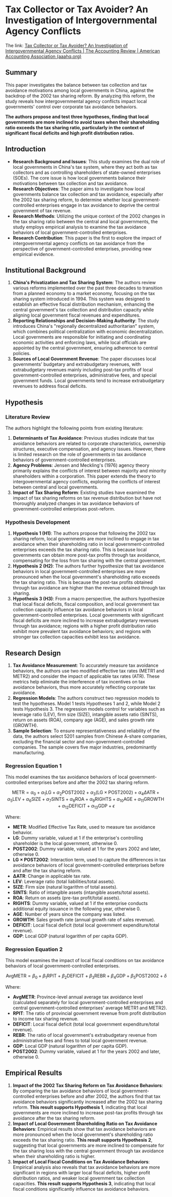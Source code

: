 # Tax Collector or Tax Avoider? An Investigation of Intergovernmental Agency Conflicts



The link: [Tax Collector or Tax Avoider? An Investigation of Intergovernmental Agency Conflicts | The Accounting Review | American Accounting Association (aaahq.org)](https://publications.aaahq.org/accounting-review/article-abstract/92/2/247/3882/Tax-Collector-or-Tax-Avoider-An-Investigation-of?redirectedFrom=fulltext)

## Summary

This paper investigates the balance between tax collection and tax avoidance motivations among local governments in China, against the backdrop of the 2002 tax sharing reform. By analyzing this reform, the study reveals how intergovernmental agency conflicts impact local governments' control over corporate tax avoidance behaviors. 



**The authors propose and test three hypotheses, finding that local governments are more inclined to avoid taxes when their shareholding ratio exceeds the tax sharing ratio, particularly in the context of significant fiscal deficits and high profit distribution ratios.**

## Introduction

- **Research Background and Issues**: This study examines the dual role of local governments in China's tax system, where they act both as tax collectors and as controlling shareholders of state-owned enterprises (SOEs). The core issue is how local governments balance their motivations between tax collection and tax avoidance.
- **Research Objectives**: The paper aims to investigate how local governments balance tax collection and tax avoidance, especially after the 2002 tax sharing reform, to determine whether local government-controlled enterprises engage in tax avoidance to deprive the central government of tax revenue.
- **Research Methods**: Utilizing the unique context of the 2002 changes in the tax sharing ratio between the central and local governments, the study employs empirical analysis to examine the tax avoidance behaviors of local government-controlled enterprises.
- **Research Contribution**: This paper is the first to explore the impact of intergovernmental agency conflicts on tax avoidance from the perspective of government-controlled enterprises, providing new empirical evidence.

## Institutional Background

1. **China's Privatization and Tax Sharing System**: The authors review various reforms implemented over the past three decades to transition from a planned economy to a market economy, focusing on the tax sharing system introduced in 1994. This system was designed to establish an effective fiscal distribution mechanism, enhancing the central government's tax collection and distribution capacity while aligning local government fiscal revenues and expenditures.
2. **Reporting Relationships and Decision-Making Authority**: The study introduces China's "regionally decentralized authoritarian" system, which combines political centralization with economic decentralization. Local governments are responsible for initiating and coordinating economic activities and enforcing laws, while local officials are appointed by the central government, ensuring adherence to central policies.
3. **Sources of Local Government Revenue**: The paper discusses local governments' budgetary and extrabudgetary revenues, with extrabudgetary revenues mainly including post-tax profits of local government-controlled enterprises, administrative fees, and special government funds. Local governments tend to increase extrabudgetary revenues to address fiscal deficits.

## Hypothesis

### Literature Review

The authors highlight the following points from existing literature:

1. **Determinants of Tax Avoidance**: Previous studies indicate that tax avoidance behaviors are related to corporate characteristics, ownership structures, executive compensation, and agency issues. However, there is limited research on the role of governments in tax avoidance behaviors of government-controlled enterprises.
2. **Agency Problems**: Jensen and Meckling's (1976) agency theory primarily explains the conflicts of interest between majority and minority shareholders within a corporation. This paper extends the theory to intergovernmental agency conflicts, exploring the conflicts of interest between central and local governments.
3. **Impact of Tax Sharing Reform**: Existing studies have examined the impact of tax sharing reforms on tax revenue distribution but have not thoroughly analyzed changes in tax avoidance behaviors of government-controlled enterprises post-reform.

### Hypothesis Development

1. **Hypothesis 1 (H1)**: The authors propose that following the 2002 tax sharing reform, local governments are more inclined to engage in tax avoidance when their shareholding ratio in local government-controlled enterprises exceeds the tax sharing ratio. This is because local governments can obtain more post-tax profits through tax avoidance, compensating for the loss from tax sharing with the central government.
2. **Hypothesis 2 (H2)**: The authors further hypothesize that tax avoidance behaviors in local government-controlled enterprises are more pronounced when the local government's shareholding ratio exceeds the tax sharing ratio. This is because the post-tax profits obtained through tax avoidance are higher than the revenue obtained through tax sharing.
3. **Hypothesis 3 (H3)**: From a macro perspective, the authors hypothesize that local fiscal deficits, fiscal composition, and local government tax collection capacity influence tax avoidance behaviors in local government-controlled enterprises. Local governments with significant fiscal deficits are more inclined to increase extrabudgetary revenues through tax avoidance; regions with a higher profit distribution ratio exhibit more prevalent tax avoidance behaviors; and regions with stronger tax collection capacities exhibit less tax avoidance.

## Research Design

1. **Tax Avoidance Measurement**: To accurately measure tax avoidance behaviors, the authors use two modified effective tax rates (METR1 and METR2) and consider the impact of applicable tax rates (ATR). These metrics help eliminate the interference of tax incentives on tax avoidance behaviors, thus more accurately reflecting corporate tax avoidance.
2. **Regression Models**: The authors construct two regression models to test the hypotheses. Model 1 tests Hypotheses 1 and 2, while Model 2 tests Hypothesis 3. The regression models control for variables such as leverage ratio (LEV), firm size (SIZE), intangible assets ratio (SINTS), return on assets (ROA), company age (AGE), and sales growth rate (GROWTH).
3. **Sample Selection**: To ensure representativeness and reliability of the data, the authors select 5201 samples from Chinese A-share companies, excluding the financial sector and non-government-controlled companies. The sample covers five major industries, predominantly manufacturing.

### Regression Equation 1

This model examines the tax avoidance behaviors of local government-controlled enterprises before and after the 2002 tax sharing reform.

$$
\text{METR} = \alpha_0 + \alpha_1 \text{LG} + \alpha_2 \text{POST2002} + \alpha_3 (\text{LG} \times \text{POST2002}) + \alpha_4 \Delta \text{ATR} + \alpha_5 \text{LEV} + \alpha_6 \text{SIZE} + \alpha_7 \text{SINTS} + \alpha_8 \text{ROA} + \alpha_9 \text{RIGHTS} + \alpha_{10} \text{AGE} + \alpha_{11} \text{GROWTH} + \alpha_{12} \text{DEFICIT} + \alpha_{13} \text{GDP} + \epsilon
$$

Where:
- **METR**: Modified Effective Tax Rate, used to measure tax avoidance behavior.
- **LG**: Dummy variable, valued at 1 if the enterprise's controlling shareholder is the local government, otherwise 0.
- **POST2002**: Dummy variable, valued at 1 for the years 2002 and later, otherwise 0.
- **LG × POST2002**: Interaction term, used to capture the differences in tax avoidance behaviors of local government-controlled enterprises before and after the tax sharing reform.
- **ΔATR**: Change in applicable tax rate.
- **LEV**: Leverage ratio (total liabilities/total assets).
- **SIZE**: Firm size (natural logarithm of total assets).
- **SINTS**: Ratio of intangible assets (intangible assets/total assets).
- **ROA**: Return on assets (pre-tax profit/total assets).
- **RIGHTS**: Dummy variable, valued at 1 if the enterprise conducts additional equity issuance in the following year, otherwise 0.
- **AGE**: Number of years since the company was listed.
- **GROWTH**: Sales growth rate (annual growth rate of sales revenue).
- **DEFICIT**: Local fiscal deficit (total local government expenditure/total revenue).
- **GDP**: Local GDP (natural logarithm of per capita GDP).

### Regression Equation 2

This model examines the impact of local fiscal conditions on tax avoidance behaviors of local government-controlled enterprises.

$$
\text{AvgMETR} = \beta_0 + \beta_1 \text{RPIT} + \beta_2 \text{DEFICIT} + \beta_3 \text{REBR} + \beta_4 \text{GDP} + \beta_5 \text{POST2002} + \delta
$$

Where:
- **AvgMETR**: Province-level annual average tax avoidance level (calculated separately for local government-controlled enterprises and central government-controlled enterprises' average METR1 and METR2).
- **RPIT**: The ratio of provincial government revenue from profit distribution to income tax sharing revenue.
- **DEFICIT**: Local fiscal deficit (total local government expenditure/total revenue).
- **REBR**: The ratio of local government's extrabudgetary revenue from administrative fees and fines to total local government revenue.
- **GDP**: Local GDP (natural logarithm of per capita GDP).
- **POST2002**: Dummy variable, valued at 1 for the years 2002 and later, otherwise 0.

## Empirical Results

1. **Impact of the 2002 Tax Sharing Reform on Tax Avoidance Behaviors**: By comparing the tax avoidance behaviors of local government-controlled enterprises before and after 2002, the authors find that tax avoidance behaviors significantly increased after the 2002 tax sharing reform. **This result supports Hypothesis 1**, indicating that local governments are more inclined to increase post-tax profits through tax avoidance after the tax sharing reform.
2. **Impact of Local Government Shareholding Ratio on Tax Avoidance Behaviors**: Empirical results show that tax avoidance behaviors are more pronounced when the local government's shareholding ratio exceeds the tax sharing ratio. **This result supports Hypothesis 2**, suggesting that local governments are more inclined to compensate for the tax sharing loss with the central government through tax avoidance when their shareholding ratio is higher.
3. **Impact of Local Fiscal Conditions on Tax Avoidance Behaviors**: Empirical analysis also reveals that tax avoidance behaviors are more significant in regions with larger local fiscal deficits, higher profit distribution ratios, and weaker local government tax collection capacities. **This result supports Hypothesis 3**, indicating that local fiscal conditions significantly influence tax avoidance behaviors.
